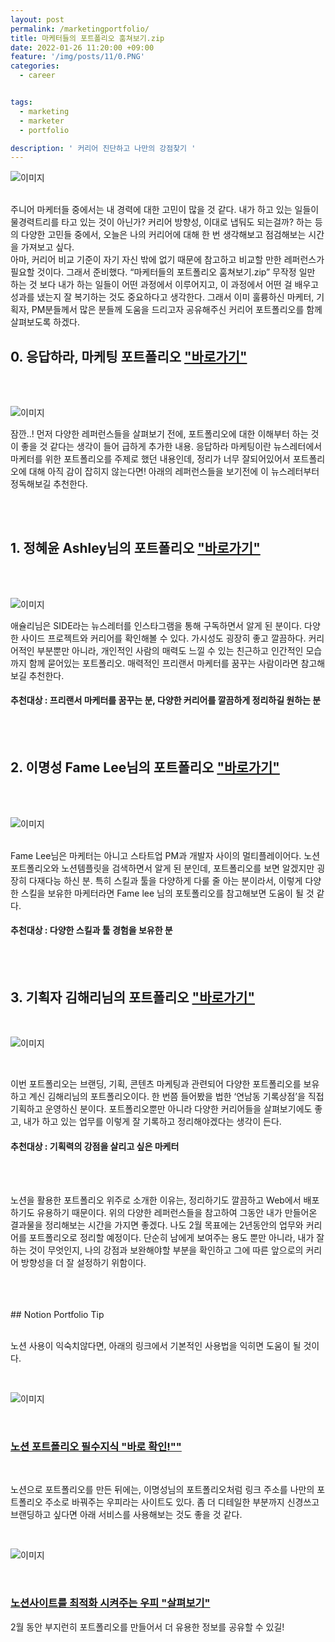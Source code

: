 ```yaml
---
layout: post
permalink: /marketingportfolio/
title: 마케터들의 포트폴리오 훔쳐보기.zip
date: 2022-01-26 11:20:00 +09:00
feature: '/img/posts/11/0.PNG'
categories:
  - career


tags:
  - marketing
  - marketer
  - portfolio

description: ' 커리어 진단하고 나만의 강점찾기 '
---
```


![이미지](/img/posts/11/1.PNG)

<br>
주니어 마케터들 중에서는 내 경력에 대한 고민이 많을 것 같다. 내가 하고 있는 일들이 물경력트리를 타고 있는 것이 아닌가? 커리어 방향성, 이대로 냅둬도 되는걸까? 하는 등의 다양한 고민들 중에서, 오늘은 나의 커리어에 대해 한 번 생각해보고 점검해보는 시간을 가져보고 싶다.


<br>
아마, 커리어 비교 기준이 자기 자신 밖에 없기 때문에 참고하고 비교할 만한 레퍼런스가 필요할 것이다. 그래서 준비했다. “마케터들의 포트폴리오 훔쳐보기.zip” 무작정 일만 하는 것 보다 내가 하는 일들이 어떤 과정에서 이루어지고, 이 과정에서 어떤 걸 배우고 성과를 냈는지 잘 복기하는 것도 중요하다고 생각한다. 그래서 이미 훌륭하신 마케터, 기획자, PM분들께서 많은 분들께 도움을 드리고자 공유해주신 커리어 포트폴리오를 함께 살펴보도록 하겠다.


<br>

## 0.	응답하라, 마케팅 포트폴리오 ["바로가기"](https://maily.so/marsinmarine/posts/9de2bd)
<br>
<br>

![이미지](/img/posts/11/2.PNG)
<br>

잠깐..! 먼저 다양한 레퍼런스들을 살펴보기 전에, 포트폴리오에 대한 이해부터 하는 것이 좋을 것 같다는 생각이 들어 급하게 추가한 내용. 응답하라 마케팅이란 뉴스레터에서 마케터를 위한 포트폴리오를 주제로 했던 내용인데, 정리가 너무 잘되어있어서 포트폴리오에 대해 아직 감이 잡히지 않는다면! 아래의 레퍼런스들을 보기전에 이 뉴스레터부터 정독해보길 추천한다.


<br>
<br>



## 1.	정혜윤 Ashley님의 포트폴리오 ["바로가기"](https://www.notion.so/Ashley-e5986cebc2874f5fa22c342851465c76)
<br>
<br>

![이미지](/img/posts/11/3.PNG)
<br>

애슐리님은 SIDE라는 뉴스레터를 인스타그램을 통해 구독하면서 알게 된 분이다. 다양한 사이드 프로젝트와 커리어를 확인해볼 수 있다. 가시성도 굉장히 좋고 깔끔하다. 커리어적인 부분뿐만 아니라, 개인적인 사람의 매력도 느낄 수 있는 친근하고 인간적인 모습까지 함께 묻어있는 포트폴리오. 매력적인 프리랜서 마케터를 꿈꾸는 사람이라면 참고해 보길 추천한다.


#### 추천대상 : 프리랜서 마케터를 꿈꾸는 분, 다양한 커리어를 깔끔하게 정리하길 원하는 분

  <br>
  <br>



## 2.	이명성 Fame Lee님의 포트폴리오 ["바로가기"](https://famelee.oopy.io/)
<br>
<br>

![이미지](/img/posts/11/4.PNG)

<br>
Fame Lee님은 마케터는 아니고 스타트업 PM과 개발자 사이의 멀티플레이어다. 노션 포트폴리오와 노션템플릿을 검색하면서 알게 된 분인데, 포트폴리오를 보면 알겠지만 굉장히 다재다능 하신 분. 특히 스킬과 툴을 다양하게 다룰 줄 아는 분이라서, 이렇게 다양한 스킬을 보유한 마케터라면 Fame lee 님의 포토폴리오를 참고해보면 도움이 될 것 같다.  


#### 추천대상 : 다양한 스킬과 툴 경험을 보유한 분


<br>
<br>


## 3.	기획자 김해리님의 포트폴리오 ["바로가기"](https://www.notion.so/12703830cc6241d1886edc65ac7f42c1)
<br>

![이미지](/img/posts/11/5.PNG)

<br>

이번 포트폴리오는 브랜딩, 기획, 콘텐츠 마케팅과 관련되어 다양한 포트폴리오를 보유하고 계신 김해리님의 포트폴리오이다. 한 번쯤 들어봤을 법한 ‘연남동 기록상점’을 직접 기획하고 운영하신 분이다. 포트폴리오뿐만 아니라 다양한 커리어들을 살펴보기에도 좋고, 내가 하고 있는 업무를 이렇게 잘 기록하고 정리해야겠다는 생각이 든다.


#### 추천대상 : 기획력의 강점을 살리고 싶은 마케터




<br>
<br>


노션을 활용한 포트폴리오 위주로 소개한 이유는, 정리하기도 깔끔하고 Web에서 배포하기도 유용하기 때문이다. 위의 다양한 레퍼런스들을 참고하여 그동안 내가 만들어온 결과물을 정리해보는 시간을 가지면 좋겠다. 나도 2월 목표에는 2년동안의 업무와 커리어를 포트폴리오로 정리할 예정이다. 단순히 남에게 보여주는 용도 뿐만 아니라, 내가 잘하는 것이 무엇인지, 나의 강점과 보완해야할 부분을 확인하고 그에 따른 앞으로의 커리어 방향성을 더 잘 설정하기 위함이다.

<br>
<br>
<br>
## Notion Portfolio Tip
<br>
<br>

노션 사용이 익숙치않다면, 아래의 링크에서 기본적인 사용법을 익히면 도움이 될 것이다.

<br>

![이미지](/img/posts/11/6.PNG)

<br>

### [노션 포트폴리오 필수지식 "바로 확인!""](https://www.youtube.com/watch?v=_KpTUL2Rp68)



<br>

노션으로 포트폴리오를 만든 뒤에는, 이명성님의 포트폴리오처럼 링크 주소를 나만의 포트폴리오 주소로 바꿔주는 우피라는 사이트도 있다. 좀 더 디테일한 부분까지 신경쓰고 브랜딩하고 싶다면 아래 서비스를 사용해보는 것도 좋을 것 같다.

<br>

![이미지](/img/posts/11/7.PNG)

<br>

### [노션사이트를 최적화 시켜주는 우피 "살펴보기"](https://www.oopy.io/ko/stories/portfolio)



2월 동안 부지런히 포트폴리오를 만들어서 더 유용한 정보를 공유할 수 있길!


<br>
<br>
<br>
<br>
